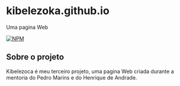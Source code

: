 # kibelezoka.github.io
Uma pagina Web 

[![NPM](https://img.shields.io/npm/l/react)](https://github.com/EricaAlmeid/kibelezoka.github.io/blob/main/LICENCE)

## Sobre o projeto

Kibelezoca é  meu terceiro projeto,  uma pagina Web  criada durante a mentoria do  Pedro Marins e do Henrique de Andrade.

